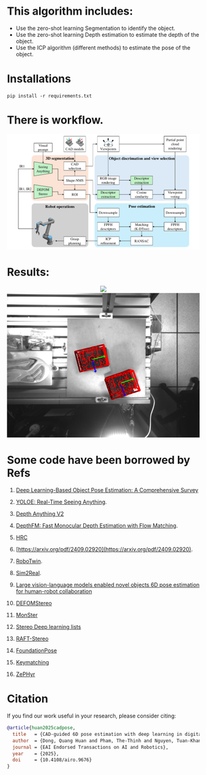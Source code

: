 # This algorithm includes:
- Use the zero-shot learning Segmentation to identify the object. 
- Use the zero-shot learning Depth estimation to estimate the depth of the object.
- Use the ICP algorithm (different methods) to estimate the pose of the object.

# Installations
```
pip install -r requirements.txt
```

# There is workflow.

<center>
<img src='Assets/figure1_workflow.pdf'>
</center>

# Results:
<center>
<img src='Assets/demo.gif'>
</center>

<center>
<img src='Pose_results/result.gif'>
</center>


# Some code have been borrowed by Refs


1. [Deep Learning-Based Object Pose Estimation: A Comprehensive Survey](https://github.com/CNJianLiu/Awesome-Object-Pose-Estimation)

2. [YOLOE: Real-Time Seeing Anything](https://arxiv.org/abs/2503.07465).

3. [Depth Anything V2](https://openaccess.thecvf.com/content/CVPR2024/papers/Yang_Depth_Anything_Unleashing_the_Power_of_Large-Scale_Unlabeled_Data_CVPR_2024_paper.pdf)

4. [DepthFM: Fast Monocular Depth Estimation with Flow Matching](https://github.com/CompVis/depth-fm/tree/main).

5. [HRC](https://github.com/WanqingXia/HRC_DetAnyPose)

6. [https://arxiv.org/pdf/2409.02920](https://arxiv.org/pdf/2409.02920).

7. [RoboTwin](https://github.com/TianxingChen/RoboTwin?tab=readme-ov-file).

8. [Sim2Real](https://arxiv.org/pdf/2409.10784).
9. [Large vision-language models enabled novel objects 6D pose estimation for human-robot collaboration](https://download.ssrn.com/rcim/4ed6743f-372b-4878-8dec-c397fbf38289-meca.pdf?response-content-disposition=inline&X-Amz-Security-Token=IQoJb3JpZ2luX2VjEOX%2F%2F%2F%2F%2F%2F%2F%2F%2F%2FwEaCXVzLWVhc3QtMSJGMEQCIFgU4sR7xTfKf0nLANznsOQvtAzPCjdppRVQIZohDFPPAiAFGrTapm8cNCqfeQ5Nw8aD8HIlXsPAN7RInuPnWURipCq%2BBQg%2BEAQaDDMwODQ3NTMwMTI1NyIM%2Fgrh%2BJvu%2FB80hblIKpsFmPaxh10YJam12%2FF4oJfoc9WySMrRoaDhabimnxuIBpkwBGOrdGeb6yEWvgBdMaYOP5scq9ejUmQbWSZ%2BPDpuXxtZBYKk5Z2H8VzyWQHDocK2wgfxdP7HGTIX%2Fwdt44wISvlF5sMp1xLseXOaVD59uUBKey1UZHy0nS%2BmNdoYKGsVX7sN9%2F1uQd6BADRSBfspvJrsH9E1AKPN5AWzdgt7TD8X%2FUXg49LOWGw7khLGrdLE%2F4H8UqDIzE28m3%2BRMbcVsMa%2FTTZrVfArSHE%2FXmoyM5d%2BvQNgFQOMDbuTgPBY6%2FveGE%2BGzahp%2FGBuoITy2aG6r%2FFKQe8EBlhkLCLT4XEvAfQ1q6s%2BliSiq0wWAE6%2BkFmKPxam5YLkAMLvvnjIOd542oy%2FPWQlMUecpCAtPZdr8sfQ4XT%2FTcCUpKMYhXrbkQPN7jC9P83eWoS42IWJfcLE6iPNsfDOqORcaEBjZPj0gsfos%2BJ0TQCcH6zhN3i9s%2FqDMUi0AA0VOt5cVqT3T7Dr7dYatGVfHe3NRlKbVWw7T68XoedvUWS%2FBAOhP31r4fjxv7tWZ2Shq5yxB1CGNrEBYmGIAzGs7FNnMyBympkDt0g1A8kst2muOuR8kaprHl03IxR6L%2FJRyPeDLUA0SR70OX5Jf%2FwF26ylwERNXid%2BmCuNfhaambUQQ17lfvw%2BBbWvmfTvjh3%2FgXa2ntVHz1bE95Mj3F%2BXZMr3MIGMweRNJRoO9UNRD0dSeYEla6lpi9R1v0C0IginWj11sQ4B%2F%2FuUlWY27QfBqFnpXr0aUhsbmCrVT3nRi4YzjyBOvieC1E37Szkq2q2HZBHfTCmP30aOy9gwGn0Tiu1T7bwcWOBIj%2FWUo21axTGwPu6jkRH%2BJ2I3aZD1pM2AcLXWpzCkyd6%2BBjqyATxLx74qgISJej%2BlEdL4REjFCkw6CJgM87S1n5D56bN7gGS4rWuLUWh6U2Nbv4BY0e1D3QzPQtWEAnjLGNrKnjjkDL%2BVQHo90GMh4xrzfmMcdx7ujIzvRwkgbEBpbaStfHaTW%2BxAF8aZvV1UEiEy4Zf9BSCilViZhxhQBTWqxBY8xGe17cBaD7TJos1hxJ3%2F%2B69v6xRtwFZKk4ph71KYYdlIUSEoKncM%2FWBK9uHktbmd464%3D&X-Amz-Algorithm=AWS4-HMAC-SHA256&X-Amz-Date=20250317T045541Z&X-Amz-SignedHeaders=host&X-Amz-Expires=300&X-Amz-Credential=ASIAUPUUPRWEQ7IONRX2%2F20250317%2Fus-east-1%2Fs3%2Faws4_request&X-Amz-Signature=40da81106ade831a4b082eadbfebb79271a4e6966bb95ed1890dae15e4c6e497&abstractId=5042919) 

10. [DEFOMStereo](https://github.com/Insta360-Research-Team/DEFOM-Stereo)

11. [MonSter](https://github.com/Junda24/MonSter/tree/main)

12. [Stereo Deep learning lists](https://www.cvlibs.net/datasets/kitti/eval_scene_flow.php?benchmark=stereo)

12. [RAFT-Stereo](https://github.com/princeton-vl/RAFT-Stereo)

13. [FoundationPose](https://github.com/NVlabs/FoundationPose)

14. [Keymatching](https://github.com/fhagelskjaer/keymatchnet)

15. [ZePHyr](https://github.com/r-pad/zephyr)

# Citation

If you find our work useful in your research, please consider citing:

```bibtex
@article{huan2025cadpose,
  title   = {CAD-guided 6D pose estimation with deep learning in digital twin for industrial collaborative robot manipulation},
  author  = {Dong, Quang Huan and Pham, The-Thinh and Nguyen, Tuan-Khanh and Tran, Chi-Cuong and Tran, Hoang-Huy and Do-Duy, Tan and Nguyen, Khang Hoang Vinh and Nguyen, Quang-Chien},
  journal = {EAI Endorsed Transactions on AI and Robotics},
  year    = {2025},
  doi     = {10.4108/airo.9676}
}
```
